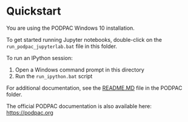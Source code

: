 # Quickstart

You are using the PODPAC Windows 10 installation. 

To get started running Jupyter notebooks, double-click on the `run_podpac_jupyterlab.bat` file in this folder. 

To run an IPython session:
1. Open a Windows command prompt in this directory
2. Run the `run_ipython.bat` script

For additional documentation, see the [README.MD](podpac/README.MD) file in the PODPAC folder. 

The official PODPAC documentation is also available here: https://podpac.org

